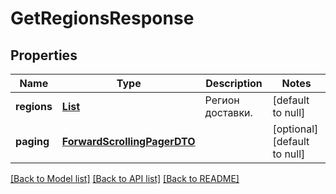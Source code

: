 # GetRegionsResponse
## Properties

| Name | Type | Description | Notes |
|------------ | ------------- | ------------- | -------------|
| **regions** | [**List**](RegionDTO.md) | Регион доставки. | [default to null] |
| **paging** | [**ForwardScrollingPagerDTO**](ForwardScrollingPagerDTO.md) |  | [optional] [default to null] |

[[Back to Model list]](../README.md#documentation-for-models) [[Back to API list]](../README.md#documentation-for-api-endpoints) [[Back to README]](../README.md)

